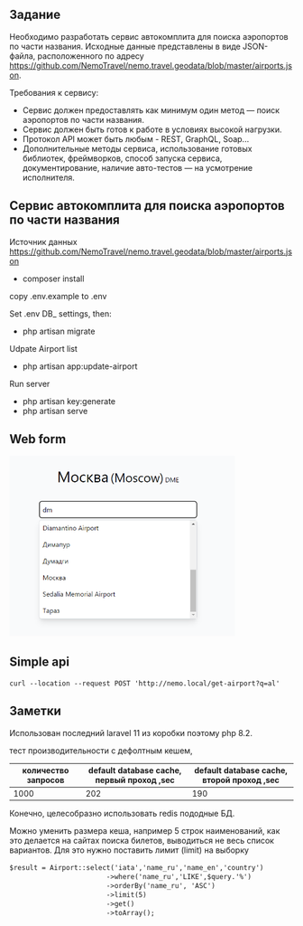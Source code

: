 ## Задание

Необходимо разработать сервис автокомплита для поиска аэропортов по части названия. Исходные данные представлены в виде JSON-файла, расположенного по адресу https://github.com/NemoTravel/nemo.travel.geodata/blob/master/airports.json.

Требования к сервису:

- Сервис должен предоставлять как минимум один метод — поиск аэропортов по части названия.
- Сервис должен быть готов к работе в условиях высокой нагрузки. 
- Протокол API может быть любым - REST, GraphQL, Soap...
- Дополнительные методы сервиса, использование готовых библиотек, фреймворков, способ запуска сервиса, документирование, наличие авто-тестов — на усмотрение исполнителя.

## Cервис автокомплита для поиска аэропортов по части названия

Источник данных https://github.com/NemoTravel/nemo.travel.geodata/blob/master/airports.json

- composer install

copy .env.example to .env

Set .env DB_ settings, then:

- php artisan migrate

Udpate Airport list

- php artisan app:update-airport

Run server
- php artisan key:generate
- php artisan serve

## Web form

<img src="https://raw.githubusercontent.com/relesssar/art/main/images/airport_from.png" width="400" alt="Web">

## Simple api

```
curl --location --request POST 'http://nemo.local/get-airport?q=al' 
```

## Заметки
Использован последний laravel 11 из коробки поэтому php 8.2.

тест производительности с дефолтным кешем, 

|количество запросов| default database cache, первый проход ,sec | default database cache, второй проход ,sec |
|-|--------------------------------------------|--------------------------------------------|
|1000 | 202                                        | 190                                        |

Конечно, целесобразно использовать redis пододные БД.

Можно уменить размера кеша, например 5 строк наименований, как это делается на сайтах поиска билетов, выводиться не весь список вариантов.
Для это нужно поставить лимит (limit) на выборку  

```
$result = Airport::select('iata','name_ru','name_en','country')
                        ->where('name_ru','LIKE',$query.'%')
                        ->orderBy('name_ru', 'ASC')
                        ->limit(5)
                        ->get()
                        ->toArray();
```
